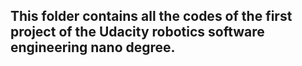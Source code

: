 ## This folder contains all the codes of the first project of the Udacity robotics software engineering nano degree.
